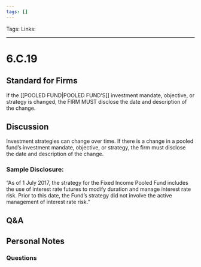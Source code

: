 ```yaml
---
tags: []
---
```

Tags:
Links: 
___
# 6.C.19
## Standard for Firms
If the [[POOLED FUND|POOLED FUND’S]] investment mandate, objective, or strategy is changed, the FIRM MUST disclose the date and description of the change.
## Discussion
Investment strategies can change over time. If there is a change in a pooled fund’s investment mandate, objective, or strategy, the firm must disclose the date and description of the change.

### Sample Disclosure:
“As of 1 July 2017, the strategy for the Fixed Income Pooled Fund includes the use of interest rate futures to modify duration and manage interest rate risk. Prior to this date, the Fund’s strategy did not involve the active management of interest rate risk.”
## Q&A

## Personal Notes

### Questions